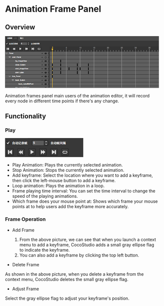 # Animation Frame Panel

## Overview

![](./res/animation_frame_panel.png)

Animation frames panel main users of the animation editor, it will record every node in different time points if there's any change.

## Functionality



### Play

![](./res/controllers_button.png)


- Play Animation: Plays the currently selected animation. 
- Stop Animation: Stops the currently selected animation. 
- Add keyframe: Select the location where you want to add a keyframe, then click the left-mouse button to add a keyframe. 
- Loop animation: Plays the animation in a loop. 
- Frame playing time interval: You can set the time interval to change the speed of the playing animations. 
- Which frame does your mouse point at: Shows which frame your mouse points at to help users add the keyframe more accurately. 


### Frame Operation



- Add Frame  

	1. From the above picture, we can see that when you launch a context menu to add a keyframe, CocoStudio adds a small gray ellipse flag to indicate the keyframe.
	2. You can also add a keyframe by clicking the top left button.

 
- Delete Frame

As shown in the above picture, when you delete a keyframe from the context menu, CocoStudio deletes the small gray ellipse flag.

- Adjust Frame

Select the gray ellipse flag to adjust your keyframe's position.